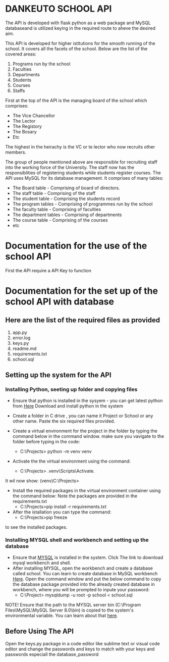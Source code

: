 # DANKEUTO SCHOOL API
The API is developed with flask python as a web package and MySQL databaseand is utilized keying in the required route to aheve the desired aim.

This API is developed for higher istitutions for the smooth running of the school. It covers all the facets of the school. Below are the list of the covered areas:
1. Programs run by the school
2. Faculties 
3. Departments
4. Students
4. Courses
3. Staffs

First at the top of the API is the managing board of the school which comprises:
* The Vice Chancellor
* The Lector
* The Registory
* The Bosary
* Etc

The highest in the heirachy is the VC or te lector who now recruits other members.

The group of people mentioned above are responsible for recruiting staff into the working force of the University. The staff now has the responsiblities of registering students while students register courses. 
The API uses MySQL for its database management. It comprises of many tables:
* The Board table - Comprising of board of directors.
* The staff table - Comprising of the staff
* The student table - Comprising the students record
* The program tables - Comprising of programmes run by the school
* The faculty table - Comprising of faculties
* The department tables - Comprising of departments
* The course table - Comprising of the courses
* etc

# Documentation for the use of the school API 

First the API require a API Key to function

# Documentation for the set up of the school API with database
## Here are the list of the required files as provided
1. app.py
2. error.log
3. keys.py
4. readme.md
5. requirements.txt
6. school.sql

## Setting up the system for the API
### Installing Python, seeting up folder and copying files
* Ensure that python is installed in the sysyem - you can get latest python from [Here](https://www.python.org/downloads/) Download and install python in the system

* Create a folder in C drive , you can name it Project or School or any other name. Paste the six required files provided.
* Create a virtual environment for the project in the folder by typing the command below in the command window. make sure you vavigate to the folder before typing in the code:
    * C:\Projects> python -m venv venv
* Activate the the virtual environment using the command:
    * C:\Projects> .venv\Scripts\Activate.

It wil now show: (venv)C:\Projects>
* Install the required packages in the virtual environment container using the  command below: Note the packages are provided in the requirements.txt
    * C:\Projects>pip install -r requirements.txt
* After the istallation you can type the command:
    * C:\Projects>pip freeze 

to see the installed packages.
### Installing MYSQL shell and workbench and setting up the database
* Ensure that [MYSQL](https://www.mysql.com/downloads/ "Click to download MYSQL") is installed in the system. Click The link to download mysql workbench and shell.
* After installing MYSQL, open the workbench and create a database called school. You can learn to create database in MySQL workbench [Here](https://stackoverflow.com/questions/5515745/create-a-new-database-with-mysql-workbench "Create database in MySQL Workbench").
Open the command window and put the below command to copy the database package provided into the already created database in workbench, where you will be prompted to inpute your password:
    * C:\Project> mysqldump -u root -p school < school.sql

NOTE! Ensure that the path to the MYSQL server bin (C:\Program Files\MySQL\MySQL Server 8.0\bin) is copied to the system's environmental variable. You can learn about that [here](https://www3.ntu.edu.sg/home/ehchua/programming/howto/Environment_Variables.html).
## Before Using The API
Open the keys.py package in a code editor like sublime text or visual code editor and change the passwords and keys to match with your keys and passwords especiall the database_password